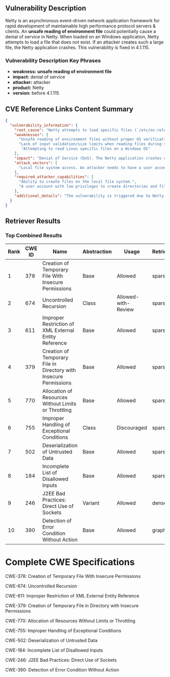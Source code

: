 ## Vulnerability Description
Netty is an asynchronous event-driven network application framework for rapid development of maintainable high performance protocol servers & clients. An **unsafe reading of environment file** could potentially cause a denial of service in Netty. When loaded on an Windows application, Netty attempts to load a file that does not exist. If an attacker creates such a large file, the Netty application crashes. This vulnerability is fixed in 4.1.115.

### Vulnerability Description Key Phrases
- **weakness:** **unsafe reading of environment file**
- **impact:** denial of service
- **attacker:** attacker
- **product:** Netty
- **version:** before 4.1.115

## CVE Reference Links Content Summary
```json
{
  "vulnerability_information": {
    "root_cause": "Netty attempts to load specific files (`/etc/os-release`, `/usr/lib/os-release`, and `/proc/sys/net/core/somaxconn`) on Windows systems, even though these files are not relevant to the Windows environment. If an attacker creates a large file at these locations, the application attempts to load the entire file into memory, potentially causing an Out-of-Memory Error (OOME).",
    "weaknesses": [
      "Unsafe reading of environment files without proper OS verification.",
      "Lack of input validation/size limits when reading files during startup.",
       "Attempting to read Linux specific files on a Windows OS"
    ],
    "impact": "Denial of Service (DoS). The Netty application crashes due to an Out-of-Memory Error (OOME) when it tries to load a large, attacker-controlled file into memory.",
    "attack_vectors": [
      "Local file system access. An attacker needs to have a user account on the system where the Netty application is running."
    ],
    "required_attacker_capabilities": [
      "Ability to create files on the local file system.",
      "A user account with low privileges to create directories and files."
    ],
    "additional_details": "The vulnerability is triggered due to Netty's attempt to read files typically found on Linux systems (e.g., `/etc/os-release`) even when running on Windows. The `normalizeOs()` function does not prevent the code from attempting to read these files on a Windows OS. The fix was to implement a `BoundedInputStream` to limit the amount of data read from the files. The vulnerability can be exploited by creating a file larger than 1GB in the expected path on the Windows filesystem and then starting the vulnerable Netty application."
  }
}
```

## Retriever Results

### Top Combined Results

| Rank | CWE ID | Name | Abstraction | Usage  | Retrievers | Individual Scores |
|------|--------|------|-------------|-------|------------|-------------------|
| 1 | 378 | Creation of Temporary File With Insecure Permissions | Base | Allowed | sparse | 0.573 |
| 2 | 674 | Uncontrolled Recursion | Class | Allowed-with-Review | sparse | 0.372 |
| 3 | 611 | Improper Restriction of XML External Entity Reference | Base | Allowed | sparse | 0.354 |
| 4 | 379 | Creation of Temporary File in Directory with Insecure Permissions | Base | Allowed | sparse | 0.348 |
| 5 | 770 | Allocation of Resources Without Limits or Throttling | Base | Allowed | sparse | 0.344 |
| 6 | 755 | Improper Handling of Exceptional Conditions | Class | Discouraged | sparse | 0.341 |
| 7 | 502 | Deserialization of Untrusted Data | Base | Allowed | sparse | 0.340 |
| 8 | 184 | Incomplete List of Disallowed Inputs | Base | Allowed | sparse | 0.337 |
| 9 | 246 | J2EE Bad Practices: Direct Use of Sockets | Variant | Allowed | dense | 0.457 |
| 10 | 390 | Detection of Error Condition Without Action | Base | Allowed | graph | 0.002 |



# Complete CWE Specifications

CWE-378: Creation of Temporary File With Insecure Permissions

CWE-674: Uncontrolled Recursion

CWE-611: Improper Restriction of XML External Entity Reference

CWE-379: Creation of Temporary File in Directory with Insecure Permissions

CWE-770: Allocation of Resources Without Limits or Throttling

CWE-755: Improper Handling of Exceptional Conditions

CWE-502: Deserialization of Untrusted Data

CWE-184: Incomplete List of Disallowed Inputs

CWE-246: J2EE Bad Practices: Direct Use of Sockets

CWE-390: Detection of Error Condition Without Action